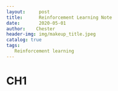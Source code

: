 ```yaml
---
layout:     post
title:      Reinforcement Learning Note
date:       2020-05-01
author:    Chester
header-img: img/makeup_title.jpeg
catalog: true
tags:
   Reinforcement learning
---
```

# CH1 
<!--stackedit_data:
eyJoaXN0b3J5IjpbLTk0OTI3NzI5MV19
-->